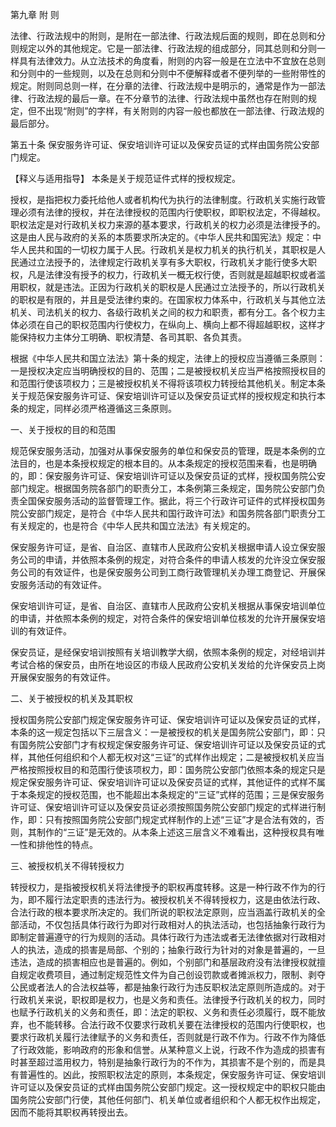第九章  附    则 

  法律、行政法规中的附则，是附在一部法律、行政法规后面的规则，即在总则和分则规定以外的其他规定。它是一部法律、行政法规的组成部分，同其总则和分则一样具有法律效力。从立法技术的角度看，附则的内容一般是在立法中不宜放在总则和分则中的一些规则，以及在总则和分则中不便解释或者不便列举的一些附带性的规定。附则同总则一样，在分章的法律、行政法规中是明示的，通常是作为一部法律、行政法规的最后一章。在不分章节的法律、行政法规中虽然也存在附则的规定，但不出现“附则”的字样，有关附则的内容一般也都放在一部法律、行政法规的最后部分。 

   第五十条  保安服务许可证、保安培训许可证以及保安员证的式样由国务院公安部门规定。

  【释义与适用指导】  本条是关于规范证件式样的授权规定。 

  授权，是指把权力委托给他人或者机构代为执行的法律制度。行政机关实施行政管理必须有法律的授权，并在法律授权的范围内行使职权，即职权法定，不得越权。职权法定是对行政机关权力来源的基本要求，行政机关的权力必须是法律授予的。这是由人民与政府的关系的本质要求所决定的。《中华人民共和国宪法》规定：中华人民共和国的一切权力属于人民。行政机关是权力机关的执行机关，其职权是人民通过立法授予的，法律规定行政机关享有多大职权，行政机关才能行使多大职权，凡是法律没有授予的权力，行政机关一概无权行使，否则就是超越职权或者滥用职权，就是违法。正因为行政机关的职权是人民通过立法授予的，所以行政机关的职权是有限的，并且是受法律约束的。在国家权力体系中，行政机关与其他立法机关、司法机关的权力、各级行政机关之间的权力和职责，都有分工。各个权力主体必须在自己的职权范围内行使权力，在纵向上、横向上都不得超越职权，这样才能保持权力主体分工明确、职权清楚、各司其职、各负其责。 

  根据《中华人民共和国立法法》第十条的规定，法律上的授权应当遵循三条原则：一是授权决定应当明确授权的目的、范围；二是被授权机关应当严格按照授权目的和范围行使该项权力；三是被授权机关不得将该项权力转授给其他机关。制定本条关于规范保安服务许可证、保安培训许可证以及保安员证式样的授权规定和执行本条的规定，同样必须严格遵循这三条原则。 

  一、关于授权的目的和范围 

  规范保安服务活动，加强对从事保安服务的单位和保安员的管理，既是本条例的立法目的，也是本条授权规定的根本目的。从本条规定的授权范围来看，也是明确的，即：保安服务许可证、保安培训许可证以及保安员证的式样，授权国务院公安部门规定。根据国务院各部门的职责分工，本条例第三条规定，国务院公安部门负责全国保安服务活动的监督管理工作。据此，将三个行政许可证件的式样授权国务院公安部门规定，是符合《中华人民共和国行政许可法》和国务院各部门职责分工有关规定的，也是符合《中华人民共和国立法法》有关规定的。

  保安服务许可证，是省、自治区、直辖市人民政府公安机关根据申请人设立保安服务公司的申请，并依照本条例的规定，对符合条件的申请人核发的允许没立保安服务公司的有效证件，也是保安服务公司到工商行政管理机关办理工商登记、开展保安服务活动的有效证件。

  保安培训许可证，是省、自治区、直辖市人民政府公安机关根据从事保安培训单位的申请，并依照本条例的规定，对符合条件的保安培训单位核发的允许开展保安培训的有效证件。

 保安员证，是经保安培训按照有关培训教学大纲，依照本条例的规定，对经培训并考试合格的保安员，由所在地设区的市级人民政府公安机关发给的允许保安员上岗开展保安服务的有效证件。
  
   二、关于被授权的机关及其职权 

  授权国务院公安部门规定保安服务许可证、保安培训许可证以及保安员证的式样，本条的这一规定包括以下三层含义：一是被授权的机关是国务院公安部门，即：只有国务院公安部门才有权规定保安服务许可证、保安培训许可证以及保安员证的式样，其他任何组织和个人都无权对这“三证”的式样作出规定；二是被授权机关应当严格按照授权目的和范围行使该项权力，即：国务院公安部门依照本条的规定只是规定保安服务许可证、保安培训许可证以及保安员证的式样，其他证件的式样不属于本条规定的授权范围，也不能超出本条规定的“三证”式样的范围；三是保安服务许可证、保安培训许可证以及保安员证必须按照国务院公安部门规定的式样进行制作，即：只有按照国务院公安部门规定式样制作的上述“三证”才是合法有效的，否则，其制作的“三证”是无效的。从本条上述这三层含义不难看出，这种授权具有唯一性和排他性的特点。

  三、被授权机关不得转授权力 

  转授权力，是指被授权机关将法律授予的职权再度转移。这是一种行政不作为的行为，即不履行法定职责的违法行为。被授权机关不得转授权力，这是由依法行政、合法行政的根本要求所决定的。我们所说的职权法定原则，应当涵盖行政机关的全部活动，不仅包括具体行政行为即对行政相对人的执法活动，也包括抽象行政行为即制定普遍遵守的行为规则的活动。具体行政行为违法或者无法律依据对行政相对人的执法，造成的损害是局部、个别的；抽象行政行为针对的对象是普遍的，一旦违法，造成的损害相应也是普遍的。例如，个别部门和基层政府没有法律授权就擅自规定收费项目，通过制定规范性文件为自己创设罚款或者摊派权力，限制、剥夺公民或者法人的合法权益等，都是抽象行政行为违反职权法定原则所造成的。对于行政机关来说，职权即是权力，也是义务和责任。法律授予行政机关的权力，同时也赋予行政机关的义务和责任，即：法定的职权、义务和责任必须履行，既不能放弃，也不能转移。合法行政不仅要求行政机关要在法律授权的范围内行使职权，也要求行政机关履行法律赋予的义务和责任，否则就是行政不作为。行政不作为降低了行政效能，影响政府的形象和信誉。从某种意义上说，行政不作为造成的损害有时甚至超过滥用权力，特别是抽象行政行为的不作为，其损害不是个别的，而是具有普遍性的。凶此，按照职权法定的原则，本条规定，保安服务许可证、保安培训许可证以及保安员证的式样由国务院公安部门规定。这一授权规定中的职权只能由国务院公安部门行使，其他任何部门、机关单位或者组织和个人都无权作出规定，因而不能将其职权再转授出去。 